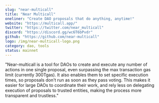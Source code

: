 ```yaml
---
slug: "near-multicall"
title: "Near Multicall"
oneliner: "Create DAO proposals that do anything, anytime!"
website: "https://multicall.app/"
twitter: "https://twitter.com/near_multicall"
discord: "https://discord.gg/wc6T6bPvdr"
github: "https://github.com/near-multicall"
logo: /img/near-multicall-logo.png
category: dao, tools
status: mainnet
---
```


"Near-multicall is a tool for DAOs to create and execute any number of actions in one single proposal, even surpassing the max transaction gas limit (currently 300Tgas). It also enables them to set specific execution times, so proposals don't run as soon as they pass voting.
This makes it easier for large DAOs to coordinate their work, and rely less on delegating execution of proposals to trusted entities, making the process more transparent and trustless."
